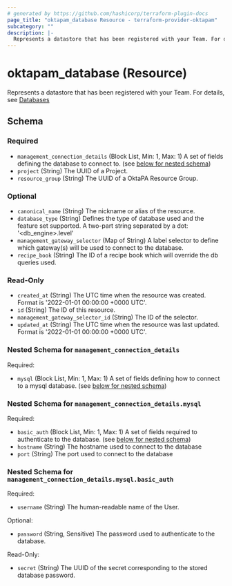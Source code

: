 ```yaml
---
# generated by https://github.com/hashicorp/terraform-plugin-docs
page_title: "oktapam_database Resource - terraform-provider-oktapam"
subcategory: ""
description: |-
  Represents a datastore that has been registered with your Team. For details, see Databases https://help.okta.com/okta_help.htm?type=oie&id=ext-pam-databases
---
```


# oktapam_database (Resource)

Represents a datastore that has been registered with your Team. For details, see [Databases](https://help.okta.com/okta_help.htm?type=oie&id=ext-pam-databases)



<!-- schema generated by tfplugindocs -->
## Schema

### Required

- `management_connection_details` (Block List, Min: 1, Max: 1) A set of fields defining the database to connect to. (see [below for nested schema](#nestedblock--management_connection_details))
- `project` (String) The UUID of a Project.
- `resource_group` (String) The UUID of a OktaPA Resource Group.

### Optional

- `canonical_name` (String) The nickname or alias of the resource.
- `database_type` (String) Defines the type of database used and the feature set supported. A two-part string separated by a dot: '<db_engine>.level<level>'
- `management_gateway_selector` (Map of String) A label selector to define which gateway(s) will be used to connect to the database.
- `recipe_book` (String) The ID of a recipe book which will override the db queries used.

### Read-Only

- `created_at` (String) The UTC time when the resource was created. Format is '2022-01-01 00:00:00 +0000 UTC'.
- `id` (String) The ID of this resource.
- `management_gateway_selector_id` (String) The ID of the selector.
- `updated_at` (String) The UTC time when the resource was last updated. Format is '2022-01-01 00:00:00 +0000 UTC'.

<a id="nestedblock--management_connection_details"></a>
### Nested Schema for `management_connection_details`

Required:

- `mysql` (Block List, Min: 1, Max: 1) A set of fields defining how to connect to a mysql database. (see [below for nested schema](#nestedblock--management_connection_details--mysql))

<a id="nestedblock--management_connection_details--mysql"></a>
### Nested Schema for `management_connection_details.mysql`

Required:

- `basic_auth` (Block List, Min: 1, Max: 1) A set of fields required to authenticate to the database. (see [below for nested schema](#nestedblock--management_connection_details--mysql--basic_auth))
- `hostname` (String) The hostname used to connect to the database
- `port` (String) The port used to connect to the database

<a id="nestedblock--management_connection_details--mysql--basic_auth"></a>
### Nested Schema for `management_connection_details.mysql.basic_auth`

Required:

- `username` (String) The human-readable name of the User.

Optional:

- `password` (String, Sensitive) The password used to authenticate to the database.

Read-Only:

- `secret` (String) The UUID of the secret corresponding to the stored database password.


